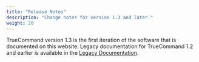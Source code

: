 ```yaml
---
title: "Release Notes"
description: "Change notes for version 1.3 and later."
weight: 20
---
```


TrueCommand version 1.3 is the first iteration of the software that is documented on this website.
Legacy documentation for TrueCommand 1.2 and earlier is available in the [Legacy Documentation](/truecommand/tc-legacy-docs/).